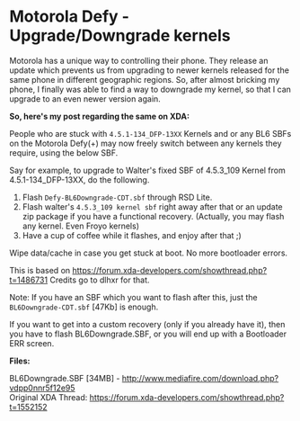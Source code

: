 # Motorola Defy - Upgrade/Downgrade kernels

<!--[options]
name: Motorola Defy - Upgrade/Downgrade kernels
date: 2012-03-18T00:00:00.000Z
url: 2012/03/motorola-defy-upgradedowngrade-kernels.html
tags: []
-->

Motorola has a unique way to controlling their phone. They release an update which prevents us from upgrading to newer kernels released for the same phone in different geographic regions. So, after almost bricking my phone, I finally was able to find a way to downgrade my kernel, so that I can upgrade to an even newer version again.

**So, here's my post regarding the same on XDA:**

People who are stuck with `4.5.1-134_DFP-13XX` Kernels and or any BL6 SBFs on the Motorola Defy(+) may now freely switch between any kernels they require, using the below SBF.

Say for example, to upgrade to Walter's fixed SBF of 4.5.3_109 Kernel from 4.5.1-134_DFP-13XX, do the following.

1. Flash `Defy-BL6Downgrade-CDT.sbf` through RSD Lite.
1. Flash walter's `4.5.3_109 kernel sbf` right away after that or an update zip package if you have a functional recovery. (Actually, you may flash any kernel. Even Froyo kernels)
1. Have a cup of coffee while it flashes, and enjoy after that ;)

Wipe data/cache in case you get stuck at boot. No more bootloader errors.

This is based on <a href="https://forum.xda-developers.com/showthread.php?t=1486731" target="_blank">https://forum.xda-developers.com/showthread.php?t=1486731</a>
Credits go to dlhxr for that.

Note: If you have an SBF which you want to flash after this, just the `BL6Downgrade-CDT.sbf` [47Kb] is enough.

If you want to get into a custom recovery (only if you already have it), then you have to flash BL6Downgrade.SBF, or you will end up with a Bootloader ERR screen.

**Files:**

BL6Downgrade.SBF [34MB] - <a href="http://www.mediafire.com/download.php?vdpp0nnr5f12e95" target="_blank">http://www.mediafire.com/download.php?vdpp0nnr5f12e95</a><br/>
Original XDA Thread: <a href="https://forum.xda-developers.com/showthread.php?t=1552152" target="_blank">https://forum.xda-developers.com/showthread.php?t=1552152</a>